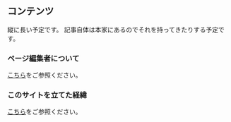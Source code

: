 ## コンテンツ

縦に長い予定です。
記事自体は本家にあるのでそれを持ってきたりする予定です。

### ページ編集者について

[こちら](contents/about.html)をご参照ください。

### このサイトを立てた経緯

[こちら](contents/thissite.html)をご参照ください。